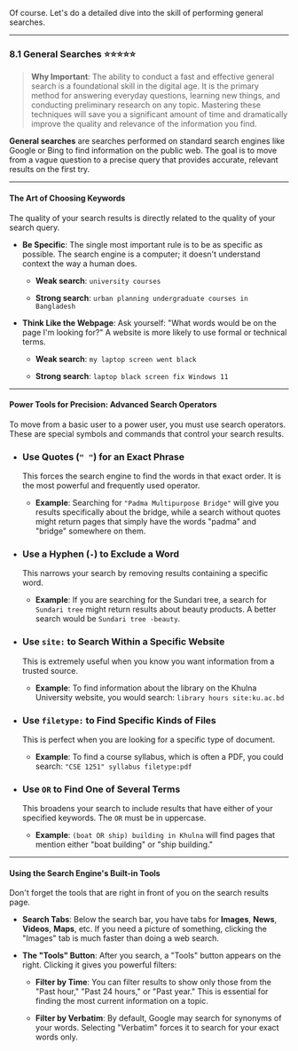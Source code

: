 Of course. Let's do a detailed dive into the skill of performing general searches.

---

### 8.1 General Searches ⭐⭐⭐⭐⭐

> **Why Important**: The ability to conduct a fast and effective general search is a foundational skill in the digital age. It is the primary method for answering everyday questions, learning new things, and conducting preliminary research on any topic. Mastering these techniques will save you a significant amount of time and dramatically improve the quality and relevance of the information you find.

**General searches** are searches performed on standard search engines like Google or Bing to find information on the public web. The goal is to move from a vague question to a precise query that provides accurate, relevant results on the first try.

---

#### The Art of Choosing Keywords

The quality of your search results is directly related to the quality of your search query.

- **Be Specific**: The single most important rule is to be as specific as possible. The search engine is a computer; it doesn't understand context the way a human does.
    
    - **Weak search**: `university courses`
        
    - **Strong search**: `urban planning undergraduate courses in Bangladesh`
        
- **Think Like the Webpage**: Ask yourself: "What words would be on the page I'm looking for?" A website is more likely to use formal or technical terms.
    
    - **Weak search**: `my laptop screen went black`
        
    - **Strong search**: `laptop black screen fix Windows 11`
        

---

#### Power Tools for Precision: Advanced Search Operators

To move from a basic user to a power user, you must use search operators. These are special symbols and commands that control your search results.

- ### Use Quotes (`" "`) for an Exact Phrase
    
    This forces the search engine to find the words in that exact order. It is the most powerful and frequently used operator.
    
    - **Example**: Searching for `"Padma Multipurpose Bridge"` will give you results specifically about the bridge, while a search without quotes might return pages that simply have the words "padma" and "bridge" somewhere on them.
        
- ### Use a Hyphen (`-`) to Exclude a Word
    
    This narrows your search by removing results containing a specific word.
    
    - **Example**: If you are searching for the Sundari tree, a search for `Sundari tree` might return results about beauty products. A better search would be `Sundari tree -beauty`.
        
- ### Use `site:` to Search Within a Specific Website
    
    This is extremely useful when you know you want information from a trusted source.
    
    - **Example**: To find information about the library on the Khulna University website, you would search: `library hours site:ku.ac.bd`
        
- ### Use `filetype:` to Find Specific Kinds of Files
    
    This is perfect when you are looking for a specific type of document.
    
    - **Example**: To find a course syllabus, which is often a PDF, you could search: `"CSE 1251" syllabus filetype:pdf`
        
- ### Use `OR` to Find One of Several Terms
    
    This broadens your search to include results that have either of your specified keywords. The `OR` must be in uppercase.
    
    - **Example**: `(boat OR ship) building in Khulna` will find pages that mention either "boat building" or "ship building."
        

---

#### Using the Search Engine's Built-in Tools

Don't forget the tools that are right in front of you on the search results page.

- **Search Tabs**: Below the search bar, you have tabs for **Images**, **News**, **Videos**, **Maps**, etc. If you need a picture of something, clicking the "Images" tab is much faster than doing a web search.
    
- **The "Tools" Button**: After you search, a "Tools" button appears on the right. Clicking it gives you powerful filters:
    
    - **Filter by Time**: You can filter results to show only those from the "Past hour," "Past 24 hours," or "Past year." This is essential for finding the most current information on a topic.
        
    - **Filter by Verbatim**: By default, Google may search for synonyms of your words. Selecting "Verbatim" forces it to search for your exact words only.